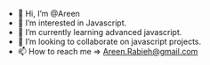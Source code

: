 - 👋 Hi, I’m @Areen
- 👀 I’m interested in Javascript.
- 🌱 I’m currently learning advanced javascript.
- 💞️ I’m looking to collaborate on javascript projects.
- 📫 How to reach me => Areen.Rabieh@gmail.com

<!---
Areen15/Areen15 is a ✨ special ✨ repository because its `README.md` (this file) appears on your GitHub profile.
You can click the Preview link to take a look at your changes.
--->

